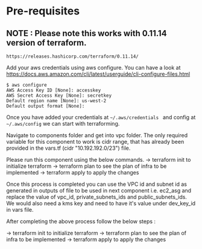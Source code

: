 # Pre-requisites 


## NOTE : Please note this works with 0.11.14 version of terraform. 

```
https://releases.hashicorp.com/terraform/0.11.14/
```

Add your aws credentials using aws configure. You can have a look at https://docs.aws.amazon.com/cli/latest/userguide/cli-configure-files.html

```
$ aws configure
AWS Access Key ID [None]: accesskey
AWS Secret Access Key [None]: secretkey
Default region name [None]: us-west-2
Default output format [None]:
```

Once you have added your credentials at `~/.aws/credentials ` and config at `~/.aws/config` we can start with terraforming. 


Navigate to components folder and get into vpc folder. The only required variable for this component to work is cidr range, that has already been provided in the vars.tf (cidr "10.192.192.0/23") file. 

Please run this component using the below commands. 
-> terraform init to initialize terraform
-> terraform plan to see the plan of infra to be implemented 
-> terraform apply to apply the changes


Once this process is completed you can use the VPC id and subnet id as generated in outputs of file to be used in next component i.e. ec2_asg and replace the value of vpc_id, private_subnets_ids and public_subnets_ids. We would also need a kms key and need to have it's value under dev_key_id in vars file. 

After completing the above process follow the below steps : 

-> terraform init to initialize terraform
-> terraform plan to see the plan of infra to be implemented 
-> terraform apply to apply the changes





